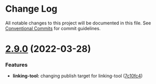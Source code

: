 # Change Log

All notable changes to this project will be documented in this file.
See [Conventional Commits](https://conventionalcommits.org) for commit guidelines.

# [2.9.0](https://github.com/valueadd-poland/ng-packages/compare/@valueadd/validation-messages@2.8.2...@valueadd/validation-messages@2.9.0) (2022-03-28)


### Features

* **linking-tool:** changing publish target for linking-tool ([7c10fc4](https://github.com/valueadd-poland/ng-packages/commit/7c10fc41969c503abefa7f0af2e1e3a5ca1c2efe))
